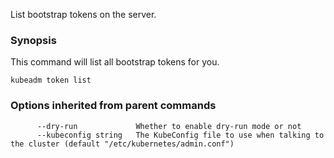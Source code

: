 List bootstrap tokens on the server.

### Synopsis



This command will list all bootstrap tokens for you.


```
kubeadm token list
```

### Options inherited from parent commands

```
      --dry-run             Whether to enable dry-run mode or not
      --kubeconfig string   The KubeConfig file to use when talking to the cluster (default "/etc/kubernetes/admin.conf")
```

